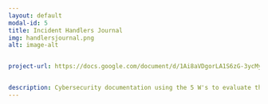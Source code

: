 ```yaml
---
layout: default
modal-id: 5
title: Incident Handlers Journal
img: handlersjournal.png
alt: image-alt


project-url: https://docs.google.com/document/d/1Ai8aVDgorLA1S6zG-3ycMyXZecyyyXm9rfiYFxiWSLk/edit?usp=sharing


description: Cybersecurity documentation using the 5 W's to evaluate the vulnerability and assess the situation and  mitigate risks in the future.
---
```

